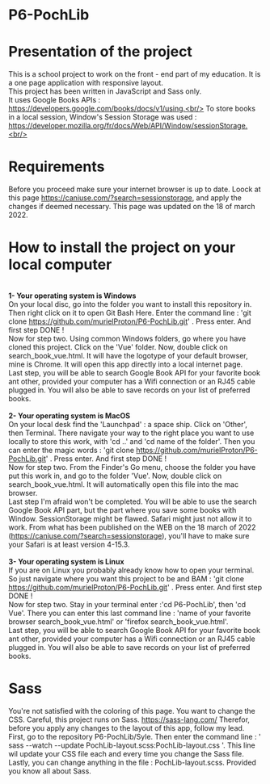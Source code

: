 # P6-PochLib
# Presentation of the project
This is a school project to work on the front - end part of my education. It is a one page application with responsive layout.<br>
This project has been written in JavaScript and Sass only.<br/>
It uses Google Books APIs : https://developers.google.com/books/docs/v1/using.<br/>
To store books in a local session, Window's Session Storage was used : https://developer.mozilla.org/fr/docs/Web/API/Window/sessionStorage.<br/>
# Requirements
Before you proceed make sure your internet browser is up to date. Loock at this page https://caniuse.com/?search=sessionstorage, and apply the changes if deemed necessary. This page was updated on the 18 of march 2022.<br/>
# How to install the project on your local computer
<br/>**1- Your operating system is Windows**<br/>
On your local disc, go into the folder you want to install this repository in. Then right click on it to open Git Bash Here.
Enter the command line : 'git clone https://github.com/murielProton/P6-PochLib.git' . Press enter. And first step DONE !<br/>
Now for step two. Using common Windows folders, go where you have cloned this project. Click on the 'Vue' folder. Now, double click on search_book_vue.html. It will have the logotype of your default browser, mine is Chrome. It will open this app directly into a local internet page. <br/>
Last step, you will be able to search Google Book API for your favorite book ant other, provided your computer has a Wifi connection or an RJ45 cable plugged in. You will also be able to save records on your list of preferred books.<br/>
<br/>**2- Your operating system is MacOS**<br/>
On your local desk find the 'Launchpad' : a space ship. Click on 'Other', then Terminal. There navigate your way to the right place you want to use locally to store this work, with 'cd ..' and 'cd name of the folder'. Then you can enter the magic words : 'git clone https://github.com/murielProton/P6-PochLib.git' . Press enter. And first step DONE !<br/>
Now for step two. From the Finder's Go menu, choose the folder you have put this work in, and go to the folder 'Vue'. Now, double click on search_book_vue.html. It will automatically open this file into the mac browser.<br/>
Last step I'm afraid won't be completed. You will be able to use the search Google Book API part, but the part where you save some books with Window. SessionStorage might be flawed. Safari might just not allow it to work. From what has been published on the WEB on the 18 march of 2022 (https://caniuse.com/?search=sessionstorage), you'll have to make sure your Safari is at least version 4-15.3.<br/>
<br/>**3- Your operating system is Linux**<br/>
If you are on Linux you probably already know how to open your terminal. So just navigate where you want this project to be and BAM : 'git clone https://github.com/murielProton/P6-PochLib.git' . Press enter. And first step DONE !<br/>
Now for step two. Stay in your terminal enter :'cd P6-PochLib', then 'cd Vue'. There you can enter this last command line : 'name of your favorite browser search_book_vue.html' or 'firefox search_book_vue.html'.<br/>
Last step, you will be able to search Google Book API for your favorite book ant other, provided your computer has a Wifi connection or an RJ45 cable plugged in. You will also be able to save records on your list of preferred books.<br/>
# Sass
You're not satisfied with the coloring of this page. You want to change the CSS. Careful, this project runs on Sass. https://sass-lang.com/ Therefor, before you apply any changes to the layout of this app, follow my lead.<br/>
First, go to the repository P6-PochLib/Syle. Then enter the command line : ' sass --watch --update PochLib-layout.scss:PochLib-layout.css '. This line wil update your CSS file each and every time you change the Sass file.<br/>
Lastly, you can change anything in the file : PochLib-layout.scss. Provided you know all about Sass.<br/>

